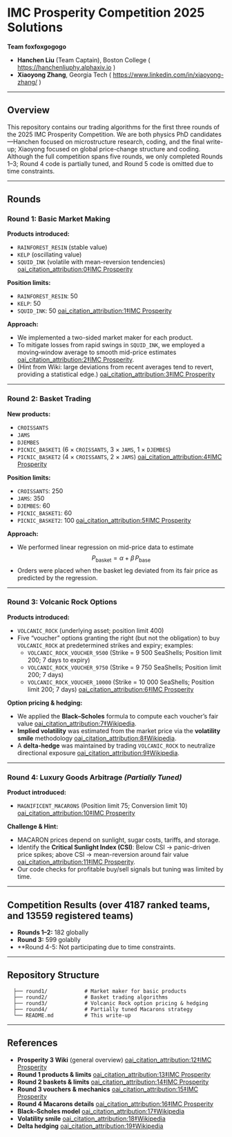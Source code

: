 # IMC Prosperity Competition 2025 Solutions  
**Team foxfoxgogogo**  
- **Hanchen Liu** (Team Captain), Boston College ( https://hanchenliuphy.alphaxiv.io )
- **Xiaoyong Zhang**, Georgia Tech  ( https://www.linkedin.com/in/xiaoyong-zhang/ )

---

## Overview  
This repository contains our trading algorithms for the first three rounds of the 2025 IMC Prosperity Competition. We are both physics PhD candidates—Hanchen focused on microstructure research, coding, and the final write-up; Xiaoyong focused on global price-change structure and coding. Although the full competition spans five rounds, we only completed Rounds 1–3; Round 4 code is partially tuned, and Round 5 code is omitted due to time constraints.

---

## Rounds

### Round 1: Basic Market Making  
**Products introduced:**  
- `RAINFOREST_RESIN` (stable value)  
- `KELP` (oscillating value)  
- `SQUID_INK` (volatile with mean-reversion tendencies)  [oai_citation_attribution:0‡IMC Prosperity](https://imc-prosperity.notion.site/Round-1-19ee8453a09381d18b78cf3c21e5d916)  

**Position limits:**  
- `RAINFOREST_RESIN`: 50  
- `KELP`: 50  
- `SQUID_INK`: 50  [oai_citation_attribution:1‡IMC Prosperity](https://imc-prosperity.notion.site/Round-1-19ee8453a09381d18b78cf3c21e5d916)  

**Approach:**  
- We implemented a two-sided market maker for each product.  
- To mitigate losses from rapid swings in `SQUID_INK`, we employed a moving‐window average to smooth mid-price estimates  [oai_citation_attribution:2‡IMC Prosperity](https://imc-prosperity.notion.site/Round-1-19ee8453a09381d18b78cf3c21e5d916).  
- (Hint from Wiki: large deviations from recent averages tend to revert, providing a statistical edge.)  [oai_citation_attribution:3‡IMC Prosperity](https://imc-prosperity.notion.site/Round-1-19ee8453a09381d18b78cf3c21e5d916)  

---

### Round 2: Basket Trading  
**New products:**  
- `CROISSANTS`  
- `JAMS`  
- `DJEMBES`  
- `PICNIC_BASKET1` (6 × `CROISSANTS`, 3 × `JAMS`, 1 × `DJEMBES`)  
- `PICNIC_BASKET2` (4 × `CROISSANTS`, 2 × `JAMS`)  [oai_citation_attribution:4‡IMC Prosperity](https://imc-prosperity.notion.site/Round-2-19ee8453a09381a580cdf9c0468e9bc8)  

**Position limits:**  
- `CROISSANTS`: 250  
- `JAMS`: 350  
- `DJEMBES`: 60  
- `PICNIC_BASKET1`: 60  
- `PICNIC_BASKET2`: 100  [oai_citation_attribution:5‡IMC Prosperity](https://imc-prosperity.notion.site/Round-2-19ee8453a09381a580cdf9c0468e9bc8)  

**Approach:**  
- We performed linear regression on mid-price data to estimate  
  $$
    P_{\text{basket}} = \alpha + \beta\,P_{\text{base}}
  $$  
- Orders were placed when the basket leg deviated from its fair price as predicted by the regression.

---

### Round 3: Volcanic Rock Options  
**Products introduced:**  
- `VOLCANIC_ROCK` (underlying asset; position limit 400)  
- Five “voucher” options granting the right (but not the obligation) to buy `VOLCANIC_ROCK` at predetermined strikes and expiry; examples:  
  - `VOLCANIC_ROCK_VOUCHER_9500` (Strike = 9 500 SeaShells; Position limit 200; 7 days to expiry)  
  - `VOLCANIC_ROCK_VOUCHER_9750` (Strike = 9 750 SeaShells; Position limit 200; 7 days)  
  - `VOLCANIC_ROCK_VOUCHER_10000` (Strike = 10 000 SeaShells; Position limit 200; 7 days)  [oai_citation_attribution:6‡IMC Prosperity](https://imc-prosperity.notion.site/Round-3-19ee8453a093811082dbcdd1f6c1cd0f)  

**Option pricing & hedging:**  
- We applied the **Black–Scholes** formula to compute each voucher’s fair value  [oai_citation_attribution:7‡Wikipedia](https://en.wikipedia.org/wiki/Black%E2%80%93Scholes_model?utm_source=chatgpt.com).  
- **Implied volatility** was estimated from the market price via the **volatility smile** methodology  [oai_citation_attribution:8‡Wikipedia](https://en.wikipedia.org/wiki/Volatility_smile?utm_source=chatgpt.com).  
- A **delta-hedge** was maintained by trading `VOLCANIC_ROCK` to neutralize directional exposure  [oai_citation_attribution:9‡Wikipedia](https://en.wikipedia.org/wiki/Delta_neutral?utm_source=chatgpt.com).

---

### Round 4: Luxury Goods Arbitrage *(Partially Tuned)*  
**Product introduced:**  
- `MAGNIFICENT_MACARONS` (Position limit 75; Conversion limit 10)  [oai_citation_attribution:10‡IMC Prosperity](https://imc-prosperity.notion.site/Round-4-19ee8453a0938112aa5fd7f0d060ffe6)  

**Challenge & Hint:**  
- MACARON prices depend on sunlight, sugar costs, tariffs, and storage.  
- Identify the **Critical Sunlight Index (CSI)**: Below CSI → panic-driven price spikes; above CSI → mean-reversion around fair value  [oai_citation_attribution:11‡IMC Prosperity](https://imc-prosperity.notion.site/Round-4-19ee8453a0938112aa5fd7f0d060ffe6).  
- Our code checks for profitable buy/sell signals but tuning was limited by time.

---

## Competition Results  (over 4187 ranked teams, and 13559 registered teams)
- **Rounds 1–2:** 182 globally  
- **Round 3:** 599 golablly
- **Round 4-5: Not participating due to time constraints. 

---

## Repository Structure  
```
  ├── round1/            # Market maker for basic products
  ├── round2/            # Basket trading algorithms
  ├── round3/            # Volcanic Rock option pricing & hedging
  ├── round4/            # Partially tuned Macarons strategy
  └── README.md          # This write-up
```
---

## References  
- **Prosperity 3 Wiki** (general overview)  [oai_citation_attribution:12‡IMC Prosperity](https://imc-prosperity.notion.site/Prosperity-3-Wiki-19ee8453a09380529731c4e6fb697ea4)  
- **Round 1 products & limits**  [oai_citation_attribution:13‡IMC Prosperity](https://imc-prosperity.notion.site/Round-1-19ee8453a09381d18b78cf3c21e5d916)  
- **Round 2 baskets & limits**  [oai_citation_attribution:14‡IMC Prosperity](https://imc-prosperity.notion.site/Round-2-19ee8453a09381a580cdf9c0468e9bc8)  
- **Round 3 vouchers & mechanics**  [oai_citation_attribution:15‡IMC Prosperity](https://imc-prosperity.notion.site/Round-3-19ee8453a093811082dbcdd1f6c1cd0f)  
- **Round 4 Macarons details**  [oai_citation_attribution:16‡IMC Prosperity](https://imc-prosperity.notion.site/Round-4-19ee8453a0938112aa5fd7f0d060ffe6)  
- **Black–Scholes model**  [oai_citation_attribution:17‡Wikipedia](https://en.wikipedia.org/wiki/Black%E2%80%93Scholes_model?utm_source=chatgpt.com)  
- **Volatility smile**  [oai_citation_attribution:18‡Wikipedia](https://en.wikipedia.org/wiki/Volatility_smile?utm_source=chatgpt.com)  
- **Delta hedging**  [oai_citation_attribution:19‡Wikipedia](https://en.wikipedia.org/wiki/Delta_neutral?utm_source=chatgpt.com)  

